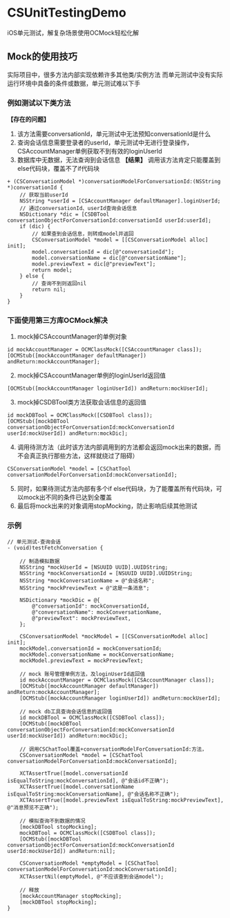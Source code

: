 # CSUnitTestingDemo
iOS单元测试，解复杂场景使用OCMock轻松化解

## Mock的使用技巧
实际项目中，很多方法内部实现依赖许多其他类/实例方法
而单元测试中没有实际运行环境中具备的条件或数据，单元测试难以下手

### 例如测试以下类方法
**【存在的问题】**
1) 该方法需要conversationId，单元测试中无法预知conversationId是什么
2) 查询会话信息需要登录者的userId，单元测试中无进行登录操作，CSAccountManager单例获取不到有效的loginUserId
3) 数据库中无数据，无法查询到会话信息
**【结果】**
调用该方法肯定只能覆盖到else代码块，覆盖不了if代码块
```
+ (CSConversationModel *)conversationModelForConversationId:(NSString *)conversationId {
    // 获取当前userId
    NSString *userId = [CSAccountManager defaultManager].loginUserId;
    // 通过conversationId、userId查询会话信息
    NSDictionary *dic = [CSDBTool conversationObjectForConversationId:conversationId userId:userId];
    if (dic) {
        // 如果查到会话信息，则转成model并返回
        CSConversationModel *model = [[CSConversationModel alloc] init];
        model.conversationId = dic[@"conversationId"];
        model.conversationName = dic[@"conversationName"];
        model.previewText = dic[@"previewText"];
        return model;
    } else {
        // 查询不到则返回nil
        return nil;
    }
}
```

### 下面使用第三方库OCMock解决
1) mock掉CSAccountManager的单例对象
```
id mockAccountManager = OCMClassMock([CSAccountManager class]);
[OCMStub([mockAccountManager defaultManager]) andReturn:mockAccountManager];
```
2) mock掉CSAccountManager单例的loginUserId返回值
```
[OCMStub([mockAccountManager loginUserId]) andReturn:mockUserId];
```
3) mock掉CSDBTool类方法获取会话信息的返回值
```
id mockDBTool = OCMClassMock([CSDBTool class]);
[OCMStub([mockDBTool conversationObjectForConversationId:mockConversationId userId:mockUserId]) andReturn:mockDic];
```
4) 调用待测方法（此时该方法内部调用到的方法都会返回mock出来的数据，而不会真正执行那些方法，这样就绕过了阻碍）
```
CSConversationModel *model = [CSChatTool conversationModelForConversationId:mockConversationId];
```
5) 同时，如果待测试方法内部有多个if else代码块，为了能覆盖所有代码块，可以mock出不同的条件已达到全覆盖
6) 最后将mock出来的对象调用stopMocking，防止影响后续其他测试

### 示例
```
// 单元测试-查询会话
- (void)testFetchConversation {
    
    // 制造模拟数据
    NSString *mockUserId = [NSUUID UUID].UUIDString;
    NSString *mockConversationId = [NSUUID UUID].UUIDString;
    NSString *mockConversationName = @"会话名称";
    NSString *mockPreviewText = @"这是一条消息";
    
    NSDictionary *mockDic = @{
        @"conversationId": mockConversationId,
        @"conversationName": mockConversationName,
        @"previewText": mockPreviewText,
    };
    
    CSConversationModel *mockModel = [[CSConversationModel alloc] init];
    mockModel.conversationId = mockConversationId;
    mockModel.conversationName = mockConversationName;
    mockModel.previewText = mockPreviewText;
    
    // mock 账号管理单例方法，及loginUserId返回值
    id mockAccountManager = OCMClassMock([CSAccountManager class]);
    [OCMStub([mockAccountManager defaultManager]) andReturn:mockAccountManager];
    [OCMStub([mockAccountManager loginUserId]) andReturn:mockUserId];
    
    // mock db工具查询会话信息的返回值
    id mockDBTool = OCMClassMock([CSDBTool class]);
    [OCMStub([mockDBTool conversationObjectForConversationId:mockConversationId userId:mockUserId]) andReturn:mockDic];
    
    // 调用CSChatTool覆盖+conversationModelForConversationId:方法，
    CSConversationModel *model = [CSChatTool conversationModelForConversationId:mockConversationId];

    XCTAssertTrue([model.conversationId isEqualToString:mockConversationId], @"会话id不正确");
    XCTAssertTrue([model.conversationName isEqualToString:mockConversationName], @"会话名称不正确");
    XCTAssertTrue([model.previewText isEqualToString:mockPreviewText], @"消息预览不正确");
    
    // 模拟查询不到数据的情况
    [mockDBTool stopMocking];
    mockDBTool = OCMClassMock([CSDBTool class]);
    [OCMStub([mockDBTool conversationObjectForConversationId:mockConversationId userId:mockUserId]) andReturn:nil];
    
    CSConversationModel *emptyModel = [CSChatTool conversationModelForConversationId:mockConversationId];
    XCTAssertNil(emptyModel, @"不应该查到会话model");
    
    // 释放
    [mockAccountManager stopMocking];
    [mockDBTool stopMocking];
}
```
